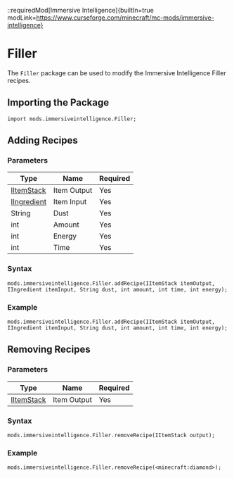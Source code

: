 ::requiredMod[Immersive Intelligence]{builtIn=true modLink=https://www.curseforge.com/minecraft/mc-mods/immersive-intelligence}

# Filler

The `Filler` package can be used to modify the Immersive Intelligence Filler recipes.

## Importing the Package

```zenscript
import mods.immersiveintelligence.Filler;
```

## Adding Recipes

### Parameters

| Type                                                | Name        | Required |
|-----------------------------------------------------|-------------|----------|
| [IItemStack](/Vanilla/Variable_Types/IIngredient/)  | Item Output | Yes      |
| [IIngredient](/Vanilla/Variable_Types/IIngredient/) | Item Input  | Yes      |
| String                                              | Dust        | Yes      |
| int                                                 | Amount      | Yes      |
| int                                                 | Energy      | Yes      |
| int                                                 | Time        | Yes      |

### Syntax

```zenscript
mods.immersiveintelligence.Filler.addRecipe(IItemStack itemOutput, IIngredient itemInput, String dust, int amount, int time, int energy);
```

### Example

```zenscript
mods.immersiveintelligence.Filler.addRecipe(IItemStack itemOutput, IIngredient itemInput, String dust, int amount, int time, int energy);
```

## Removing Recipes

### Parameters

| Type                                     | Name        | Required  |
|------------------------------------------|-------------|-----------|
| [IItemStack](/Vanilla/Items/IItemStack/) | Item Output | Yes       |

### Syntax

```zenscript
mods.immersiveintelligence.Filler.removeRecipe(IItemStack output);
```

### Example

```zenscript
mods.immersiveintelligence.Filler.removeRecipe(<minecraft:diamond>);
```